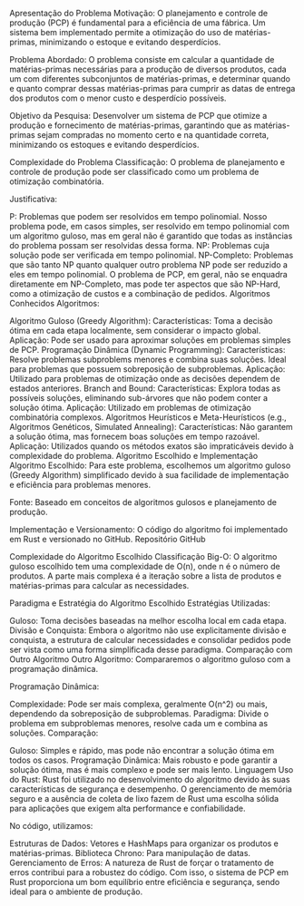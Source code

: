 Apresentação do Problema
Motivação:
O planejamento e controle de produção (PCP) é fundamental para a eficiência de uma fábrica. Um sistema bem implementado permite a otimização do uso de matérias-primas, minimizando o estoque e evitando desperdícios.

Problema Abordado:
O problema consiste em calcular a quantidade de matérias-primas necessárias para a produção de diversos produtos, cada um com diferentes subconjuntos de matérias-primas, e determinar quando e quanto comprar dessas matérias-primas para cumprir as datas de entrega dos produtos com o menor custo e desperdício possíveis.

Objetivo da Pesquisa:
Desenvolver um sistema de PCP que otimize a produção e fornecimento de matérias-primas, garantindo que as matérias-primas sejam compradas no momento certo e na quantidade correta, minimizando os estoques e evitando desperdícios.

Complexidade do Problema
Classificação:
O problema de planejamento e controle de produção pode ser classificado como um problema de otimização combinatória.

Justificativa:

P: Problemas que podem ser resolvidos em tempo polinomial. Nosso problema pode, em casos simples, ser resolvido em tempo polinomial com um algoritmo guloso, mas em geral não é garantido que todas as instâncias do problema possam ser resolvidas dessa forma.
NP: Problemas cuja solução pode ser verificada em tempo polinomial.
NP-Completo: Problemas que são tanto NP quanto qualquer outro problema NP pode ser reduzido a eles em tempo polinomial. O problema de PCP, em geral, não se enquadra diretamente em NP-Completo, mas pode ter aspectos que são NP-Hard, como a otimização de custos e a combinação de pedidos.
Algoritmos Conhecidos
Algoritmos:

Algoritmo Guloso (Greedy Algorithm):
Características: Toma a decisão ótima em cada etapa localmente, sem considerar o impacto global.
Aplicação: Pode ser usado para aproximar soluções em problemas simples de PCP.
Programação Dinâmica (Dynamic Programming):
Características: Resolve problemas subproblems menores e combina suas soluções. Ideal para problemas que possuem sobreposição de subproblemas.
Aplicação: Utilizado para problemas de otimização onde as decisões dependem de estados anteriores.
Branch and Bound:
Características: Explora todas as possíveis soluções, eliminando sub-árvores que não podem conter a solução ótima.
Aplicação: Utilizado em problemas de otimização combinatória complexos.
Algoritmos Heurísticos e Meta-Heurísticos (e.g., Algoritmos Genéticos, Simulated Annealing):
Características: Não garantem a solução ótima, mas fornecem boas soluções em tempo razoável.
Aplicação: Utilizados quando os métodos exatos são impraticáveis devido à complexidade do problema.
Algoritmo Escolhido e Implementação
Algoritmo Escolhido:
Para este problema, escolhemos um algoritmo guloso (Greedy Algorithm) simplificado devido à sua facilidade de implementação e eficiência para problemas menores.

Fonte:
Baseado em conceitos de algoritmos gulosos e planejamento de produção.

Implementação e Versionamento:
O código do algoritmo foi implementado em Rust e versionado no GitHub. Repositório GitHub

Complexidade do Algoritmo Escolhido
Classificação Big-O:
O algoritmo guloso escolhido tem uma complexidade de O(n), onde n é o número de produtos. A parte mais complexa é a iteração sobre a lista de produtos e matérias-primas para calcular as necessidades.

Paradigma e Estratégia do Algoritmo Escolhido
Estratégias Utilizadas:

Guloso: Toma decisões baseadas na melhor escolha local em cada etapa.
Divisão e Conquista: Embora o algoritmo não use explicitamente divisão e conquista, a estrutura de calcular necessidades e consolidar pedidos pode ser vista como uma forma simplificada desse paradigma.
Comparação com Outro Algoritmo
Outro Algoritmo:
Compararemos o algoritmo guloso com a programação dinâmica.

Programação Dinâmica:

Complexidade: Pode ser mais complexa, geralmente O(n^2) ou mais, dependendo da sobreposição de subproblemas.
Paradigma: Divide o problema em subproblemas menores, resolve cada um e combina as soluções.
Comparação:

Guloso: Simples e rápido, mas pode não encontrar a solução ótima em todos os casos.
Programação Dinâmica: Mais robusto e pode garantir a solução ótima, mas é mais complexo e pode ser mais lento.
Linguagem
Uso do Rust:
Rust foi utilizado no desenvolvimento do algoritmo devido às suas características de segurança e desempenho. O gerenciamento de memória seguro e a ausência de coleta de lixo fazem de Rust uma escolha sólida para aplicações que exigem alta performance e confiabilidade.

No código, utilizamos:

Estruturas de Dados: Vetores e HashMaps para organizar os produtos e matérias-primas.
Biblioteca Chrono: Para manipulação de datas.
Gerenciamento de Erros: A natureza de Rust de forçar o tratamento de erros contribui para a robustez do código.
Com isso, o sistema de PCP em Rust proporciona um bom equilíbrio entre eficiência e segurança, sendo ideal para o ambiente de produção.
